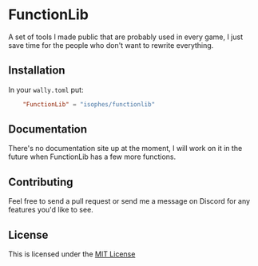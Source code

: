 # FunctionLib

A set of tools I made public that
are probably used in every game, I 
just save time for the people who don't want to rewrite everything.

## Installation

In your `wally.toml` put:

```toml
    "FunctionLib" = "isophes/functionlib"
```

## Documentation

There's no documentation site up at the moment, I will work on it in the future when FunctionLib has a few more functions.

## Contributing

Feel free to send a pull request or send me a message on Discord for any features you'd like to see.

## License

This is licensed under the [MIT License](LICENSE)